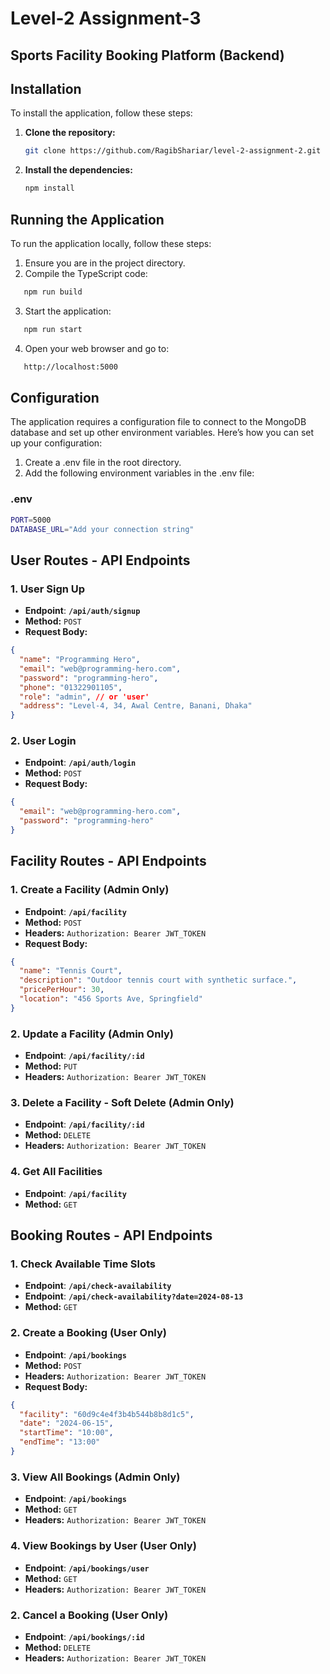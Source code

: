 # Level-2 Assignment-3
## Sports Facility Booking Platform (Backend)

## Installation

To install the application, follow these steps:

1. **Clone the repository:**

   ```bash
   git clone https://github.com/RagibShariar/level-2-assignment-2.git
   ```

2. **Install the dependencies:**

   ```bash
   npm install
   ```

## Running the Application

To run the application locally, follow these steps:

1. Ensure you are in the project directory.
2. Compile the TypeScript code:

```sh
   npm run build
```

3. Start the application:

```sh
   npm run start
```

4. Open your web browser and go to:

```sh
   http://localhost:5000
```

## Configuration

The application requires a configuration file to connect to the MongoDB database and set up other environment variables. Here’s how you can set up your configuration:

1. Create a .env file in the root directory.
2. Add the following environment variables in the .env file:

### .env

```sh
PORT=5000
DATABASE_URL="Add your connection string"
```

## User Routes - API Endpoints

### **1. User Sign Up**
- **Endpoint**: **`/api/auth/signup`**
- **Method:** `POST`
- **Request Body:** 
```json
{
  "name": "Programming Hero",
  "email": "web@programming-hero.com",
  "password": "programming-hero",
  "phone": "01322901105",
  "role": "admin", // or 'user'
  "address": "Level-4, 34, Awal Centre, Banani, Dhaka"
}
```

  
### **2. User Login**
- **Endpoint**: **`/api/auth/login`**
- **Method:** `POST`
- **Request Body:** 
```json
{
  "email": "web@programming-hero.com",
  "password": "programming-hero"
}
```

## Facility Routes - API Endpoints
### **1. Create a Facility (Admin Only)**
- **Endpoint**: **`/api/facility`**
- **Method:** `POST`
- **Headers:** `Authorization: Bearer JWT_TOKEN`
- **Request Body:** 
```json
{
  "name": "Tennis Court",
  "description": "Outdoor tennis court with synthetic surface.",
  "pricePerHour": 30,
  "location": "456 Sports Ave, Springfield"
}
```
  

### **2. Update a Facility (Admin Only)**
- **Endpoint**: **`/api/facility/:id`**
- **Method:** `PUT`
- **Headers:** `Authorization: Bearer JWT_TOKEN`

### **3. Delete a Facility - Soft Delete (Admin Only)**
- **Endpoint**: **`/api/facility/:id`**
- **Method:** `DELETE`
- **Headers:** `Authorization: Bearer JWT_TOKEN`

### **4. Get All Facilities**
- **Endpoint**: **`/api/facility`**
- **Method:** `GET`

## Booking Routes - API Endpoints

### **1. Check Available Time Slots**
- **Endpoint**: **`/api/check-availability`**
- **Endpoint**: **`/api/check-availability?date=2024-08-13`**
- **Method:** `GET`

### **2. Create a Booking (User Only)**
- **Endpoint**: **`/api/bookings`**
- **Method:** `POST`
- **Headers:** `Authorization: Bearer JWT_TOKEN`
- **Request Body:** 
```json
{
  "facility": "60d9c4e4f3b4b544b8b8d1c5",
  "date": "2024-06-15",
  "startTime": "10:00",
  "endTime": "13:00"
}
```


### **3. View All Bookings (Admin Only)**
- **Endpoint**: **`/api/bookings`**
- **Method:** `GET`
- **Headers:** `Authorization: Bearer JWT_TOKEN`


### **4. View Bookings by User (User Only)**
- **Endpoint**: **`/api/bookings/user`**
- **Method:** `GET`
- **Headers:** `Authorization: Bearer JWT_TOKEN`


### **2. Cancel a Booking (User Only)**
- **Endpoint**: **`/api/bookings/:id`**
- **Method:** `DELETE`
- **Headers:** `Authorization: Bearer JWT_TOKEN`